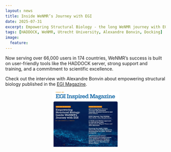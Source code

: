 ```yaml
---
layout: news
title: Inside WeNMR’s Journey with EGI
date: 2025-07-31
excerpt: Empowering Structural Biology - the long WeNMR journey with EGI
tags: [HADDOCK, WeNMR, Utrecht University, Alexandre Bonvin, Docking]
image:
  feature:
---
```

Now serving over 66,000 users in 174 countries, WeNMR’s success is built on user-friendly tools like the HADDOCK server, strong support and training, and a commitment to scientific excellence.

Check out the interview with Alexandre Bonvin about empowering structural biology published in the [EGI Magazine](https://www.egi.eu/magazine/issue-03/).

<center>
<figure>
    <a href="https://www.egi.eu/magazine/issue-03/empowering-structural-biology-inside-wenmrs-journey-with-egi/"><img width="50%" align="center" src="/images/posts/2025-07-EGI-magazine.jpg"></a>
</figure>
</center>


